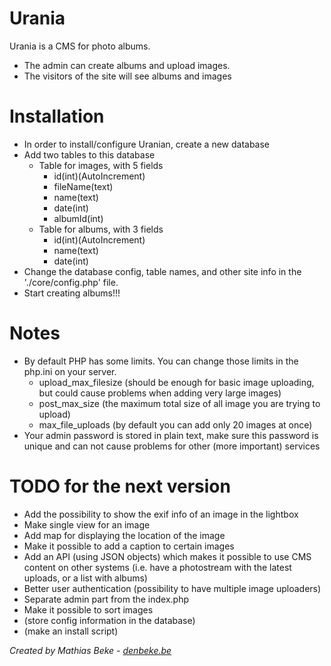 Urania
======

Urania is a CMS for photo albums.

* The admin can create albums and upload images.
* The visitors of the site will see albums and images

Installation
============

* In order to install/configure Uranian, create a new database
* Add two tables to this database
    * Table for images, with 5 fields
        * id(int)(AutoIncrement)
        * fileName(text)
        * name(text)
        * date(int)
        * albumId(int)
    * Table for albums, with 3 fields
        * id(int)(AutoIncrement)
        * name(text)
        * date(int)
* Change the database config, table names, and other site info in the './core/config.php' file.
* Start creating albums!!!


Notes
=====

* By default PHP has some limits.
  You can change those limits in the php.ini on your server.
	* upload_max_filesize (should be enough for basic image uploading, but could cause problems when adding very large images)
	* post_max_size (the maximum total size of all image you are trying to upload)
	* max_file_uploads (by default you can add only 20 images at once)
* Your admin password is stored in plain text, make sure this password is unique and can not cause problems for other (more important) services


TODO for the next version
=========================

* Add the possibility to show the exif info of an image in the lightbox
* Make single view for an image
* Add map for displaying the location of the image
* Make it possible to add a caption to certain images
* Add an API (using JSON objects) which makes it possible to use CMS content on other systems (i.e. have a photostream with the latest uploads, or a list with albums)
* Better user authentication (possibility to have multiple image uploaders)
* Separate admin part from the index.php
* Make it possible to sort images
* (store config information in the database)
* (make an install script)


*Created by Mathias Beke - [denbeke.be](http://denbeke.be)*